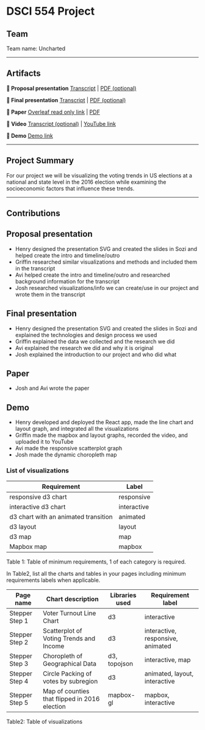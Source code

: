 # DSCI 554 Project

## Team

Team name: Uncharted

---

## Artifacts

**🍿 Proposal presentation** [Transcript](presentations/proposal/TRANSCRIPT.md) | [PDF (optional)](presentations/proposal/presentation.pdf)

**🍿 Final presentation** [Transcript](presentations/final/TRANSCRIPT.md) | [PDF (optional)](presentations/final/presentation.pdf)

**📄 Paper** [Overleaf read only link](https://www.overleaf.com/read/qrqytpzrjmns) | [PDF](paper/Uncharted.pdf)

**🎥 Video** [Transcript (optional)](video/TRANSCRIPT.md) | [YouTube link](https://youtu.be/ZiyN-JQmZso)

**🚢 Demo** [Demo link](http://pdms.usc.edu/dsci-554-projects/project-uncharted/)

---

## Project Summary

For our project we will be visualizing the voting trends in US elections at a national and state level in the 2016 election while examining the socioeconomic factors that influence these trends.

---

## Contributions

## Proposal presentation

- Henry designed the presentation SVG and created the slides in Sozi and helped create the intro and timeline/outro
- Griffin researched similar visualizations and methods and included them in the transcript
- Avi helped create the intro and timeline/outro and researched background information for the transcript
- Josh researched visualizations/info we can create/use in our project and wrote them in the transcript

## Final presentation

- Henry designed the presentation SVG and created the slides in Sozi and explained the technologies and design process we used
- Griffin explained the data we collected and the research we did
- Avi explained the research we did and why it is original
- Josh explained the introduction to our project and who did what

## Paper

- Josh and Avi wrote the paper

## Demo

- Henry developed and deployed the React app, made the line chart and layout graph, and integrated all the visualizations
- Griffin made the mapbox and layout graphs, recorded the video, and uploaded it to YouTube
- Avi made the responsive scatterplot graph
- Josh made the dynamic choropleth map

### List of visualizations

| Requirement                          | Label       |
| ------------------------------------ | ----------- |
| responsive d3 chart                  | responsive  |
| interactive d3 chart                 | interactive |
| d3 chart with an animated transition | animated    |
| d3 layout                            | layout      |
| d3 map                               | map         |
| Mapbox map                           | mapbox      |

Table 1: Table of minimum requirements, 1 of each category is required.

In Table2, list all the charts and tables in your pages including minimum requirements labels when applicable.

| Page name      | Chart description                             | Libraries used | Requirement label                 |
| -------------- | --------------------------------------------- | -------------- | --------------------------------- |
| Stepper Step 1 | Voter Turnout Line Chart                      | d3             | interactive                       |
| Stepper Step 2 | Scatterplot of Voting Trends and Income       | d3             | interactive, responsive, animated |
| Stepper Step 3 | Choropleth of Geographical Data               | d3, topojson   | interactive, map                  |
| Stepper Step 4 | Circle Packing of votes by subregion          | d3             | animated, layout, interactive     |
| Stepper Step 5 | Map of counties that flipped in 2016 election | mapbox-gl      | mapbox, interactive               |

Table2: Table of visualizations
